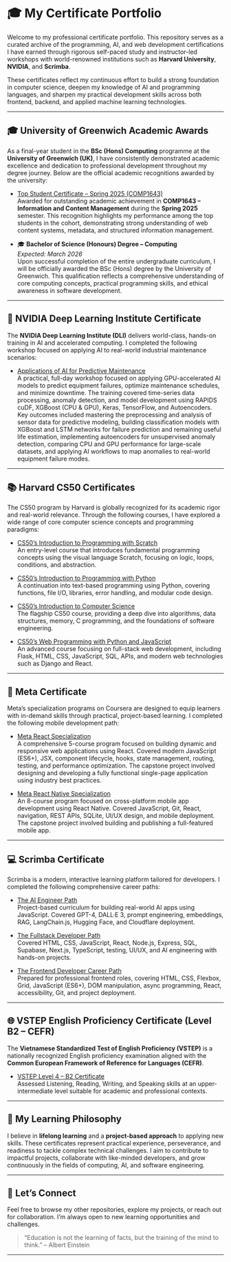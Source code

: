 
# 🎓 My Certificate Portfolio

Welcome to my professional certificate portfolio. This repository serves as a curated archive of the programming, AI, and web development certifications I have earned through rigorous self-paced study and instructor-led workshops with world-renowned institutions such as **Harvard University**, **NVIDIA**, and **Scrimba**.

These certificates reflect my continuous effort to build a strong foundation in computer science, deepen my knowledge of AI and programming languages, and sharpen my practical development skills across both frontend, backend, and applied machine learning technologies.

---

## 🎓 University of Greenwich Academic Awards

As a final-year student in the **BSc (Hons) Computing** programme at the **University of Greenwich (UK)**, I have consistently demonstrated academic excellence and dedication to professional development throughout my degree journey. Below are the official academic recognitions awarded by the university:

- [Top Student Certificate – Spring 2025 (COMP1643)](university-of-greenwich/top-student-spring2025-comp1643.pdf)  
  Awarded for outstanding academic achievement in **COMP1643 – Information and Content Management** during the **Spring 2025** semester. This recognition highlights my performance among the top students in the cohort, demonstrating strong understanding of web content systems, metadata, and structured information management.

- 🎓 **Bachelor of Science (Honours) Degree – Computing**  
  *Expected: March 2026*  
  Upon successful completion of the entire undergraduate curriculum, I will be officially awarded the BSc (Hons) degree by the University of Greenwich. This qualification reflects a comprehensive understanding of core computing concepts, practical programming skills, and ethical awareness in software development.

---

## 🤖 NVIDIA Deep Learning Institute Certificate

The **NVIDIA Deep Learning Institute (DLI)** delivers world-class, hands-on training in AI and accelerated computing. I completed the following workshop focused on applying AI to real-world industrial maintenance scenarios:

- [Applications of AI for Predictive Maintenance](nvidia/applications-of-ai-for-predictive-maintenance-certificate.pdf)  
  A practical, full-day workshop focused on applying GPU-accelerated AI models to predict equipment failures, optimize maintenance schedules, and minimize downtime. The training covered time-series data processing, anomaly detection, and model development using RAPIDS cuDF, XGBoost (CPU & GPU), Keras, TensorFlow, and Autoencoders. Key outcomes included mastering the preprocessing and analysis of sensor data for predictive modeling, building classification models with XGBoost and LSTM networks for failure prediction and remaining useful life estimation, implementing autoencoders for unsupervised anomaly detection, comparing CPU and GPU performance for large-scale datasets, and applying AI workflows to map anomalies to real-world equipment failure modes.



---

## 📚 Harvard CS50 Certificates

The CS50 program by Harvard is globally recognized for its academic rigor and real-world relevance. Through the following courses, I have explored a wide range of core computer science concepts and programming paradigms:

- [CS50’s Introduction to Programming with Scratch](harvard-university-x-edX/cs50-introduction-to-programming-with-scratch/cs50-introduction-to-programming-with-scratch-certificate.pdf)  
  An entry-level course that introduces fundamental programming concepts using the visual language Scratch, focusing on logic, loops, conditions, and abstraction.

- [CS50’s Introduction to Programming with Python](harvard-university-x-edX/cs50-introduction-to-programming-with-python/cs50-introduction-to-programming-with-python-certificate.pdf)  
  A continuation into text-based programming using Python, covering functions, file I/O, libraries, error handling, and modular code design.

- [CS50’s Introduction to Computer Science](harvard-university-x-edX/cs50-introduction-to-computer-science/cs50-introduction-to-computer-science-certificate.pdf)  
  The flagship CS50 course, providing a deep dive into algorithms, data structures, memory, C programming, and the foundations of software engineering.

- [CS50’s Web Programming with Python and JavaScript](harvard-university-x-edX/cs50-web-programming-with-python-and-javascript/cs50-web-programming-with-python-and-javascript-certificate.pdf)  
  An advanced course focusing on full-stack web development, including Flask, HTML, CSS, JavaScript, SQL, APIs, and modern web technologies such as Django and React.

---

## 📱 Meta Certificate

Meta’s specialization programs on Coursera are designed to equip learners with in-demand skills through practical, project-based learning. I completed the following mobile development path:

- [Meta React Specialization](meta/meta-react-specialization/meta-react-certificate.pdf)  
  A comprehensive 5-course program focused on building dynamic and responsive web applications using React. Covered modern JavaScript (ES6+), JSX, component lifecycle, hooks, state management, routing, testing, and performance optimization. The capstone project involved designing and developing a fully functional single-page application using industry best practices.

- [Meta React Native Specialization](meta/meta-react-native-specialization/meta-react-native-certificate.pdf)  
  An 8-course program focused on cross-platform mobile app development using React Native. Covered JavaScript, Git, React, navigation, REST APIs, SQLite, UI/UX design, and mobile deployment. The capstone project involved building and publishing a full-featured mobile app.

---

## 💻 Scrimba Certificate

Scrimba is a modern, interactive learning platform tailored for developers. I completed the following comprehensive career paths:

- [The AI Engineer Path](scrimba/the-ai-engineer-path/the-ai-engineer-path-certificate.pdf)  
  Project-based curriculum for building real-world AI apps using JavaScript. Covered GPT-4, DALL·E 3, prompt engineering, embeddings, RAG, LangChain.js, Hugging Face, and Cloudflare deployment.

- [The Fullstack Developer Path](scrimba/the-fullstack-developer-path/the-fullstack-developer-certificate.pdf)  
  Covered HTML, CSS, JavaScript, React, Node.js, Express, SQL, Supabase, Next.js, TypeScript, testing, UI/UX, and AI engineering with hands-on projects.

- [The Frontend Developer Career Path](scrimba/the-frontend-developer-career-path/the-frontend-developer-career-path-certificate.pdf)  
  Prepared for professional frontend roles, covering HTML, CSS, Flexbox, Grid, JavaScript (ES6+), DOM manipulation, async programming, React, accessibility, Git, and project deployment.

---

## 🌐 VSTEP English Proficiency Certificate (Level B2 – CEFR)

The **Vietnamese Standardized Test of English Proficiency (VSTEP)** is a nationally recognized English proficiency examination aligned with the **Common European Framework of Reference for Languages (CEFR)**.

- [VSTEP Level 4 – B2 Certificate](vstep/vstep-b2-certificate.pdf)  
  Assessed Listening, Reading, Writing, and Speaking skills at an upper-intermediate level suitable for academic and professional contexts.

---

## 🚀 My Learning Philosophy

I believe in **lifelong learning** and a **project-based approach** to applying new skills. These certificates represent practical experience, perseverance, and readiness to tackle complex technical challenges. I aim to contribute to impactful projects, collaborate with like-minded developers, and grow continuously in the fields of computing, AI, and software engineering.

---

## 🔗 Let’s Connect

Feel free to browse my other repositories, explore my projects, or reach out for collaboration. I’m always open to new learning opportunities and challenges.

> “Education is not the learning of facts, but the training of the mind to think.” – Albert Einstein

---